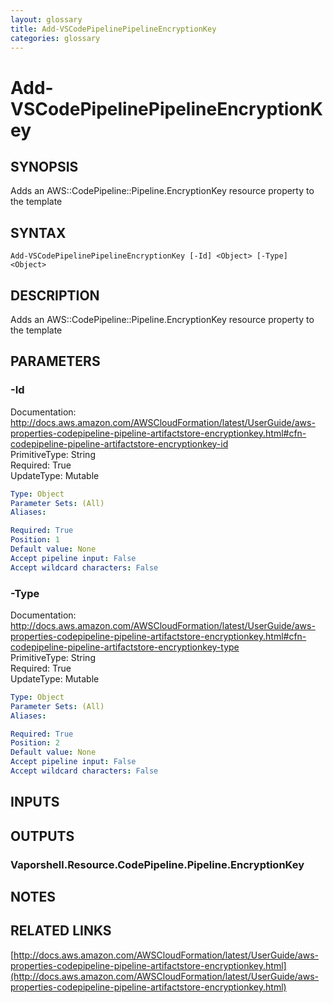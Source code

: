 ```yaml
---
layout: glossary
title: Add-VSCodePipelinePipelineEncryptionKey
categories: glossary
---
```


# Add-VSCodePipelinePipelineEncryptionKey

## SYNOPSIS
Adds an AWS::CodePipeline::Pipeline.EncryptionKey resource property to the template

## SYNTAX

```
Add-VSCodePipelinePipelineEncryptionKey [-Id] <Object> [-Type] <Object>
```

## DESCRIPTION
Adds an AWS::CodePipeline::Pipeline.EncryptionKey resource property to the template

## PARAMETERS

### -Id
Documentation: http://docs.aws.amazon.com/AWSCloudFormation/latest/UserGuide/aws-properties-codepipeline-pipeline-artifactstore-encryptionkey.html#cfn-codepipeline-pipeline-artifactstore-encryptionkey-id    
PrimitiveType: String    
Required: True    
UpdateType: Mutable

```yaml
Type: Object
Parameter Sets: (All)
Aliases: 

Required: True
Position: 1
Default value: None
Accept pipeline input: False
Accept wildcard characters: False
```

### -Type
Documentation: http://docs.aws.amazon.com/AWSCloudFormation/latest/UserGuide/aws-properties-codepipeline-pipeline-artifactstore-encryptionkey.html#cfn-codepipeline-pipeline-artifactstore-encryptionkey-type    
PrimitiveType: String    
Required: True    
UpdateType: Mutable

```yaml
Type: Object
Parameter Sets: (All)
Aliases: 

Required: True
Position: 2
Default value: None
Accept pipeline input: False
Accept wildcard characters: False
```

## INPUTS

## OUTPUTS

### Vaporshell.Resource.CodePipeline.Pipeline.EncryptionKey

## NOTES

## RELATED LINKS

[http://docs.aws.amazon.com/AWSCloudFormation/latest/UserGuide/aws-properties-codepipeline-pipeline-artifactstore-encryptionkey.html](http://docs.aws.amazon.com/AWSCloudFormation/latest/UserGuide/aws-properties-codepipeline-pipeline-artifactstore-encryptionkey.html)


